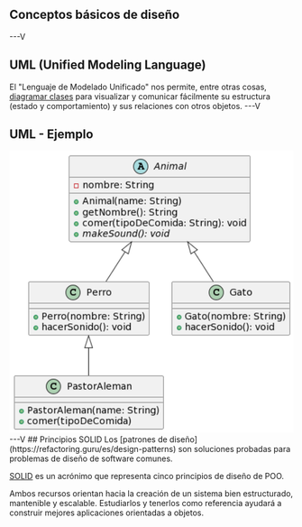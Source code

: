 ## Conceptos básicos de diseño
---V
## UML (Unified Modeling Language)
El "Lenguaje de Modelado Unificado" nos permite, entre otras cosas, [diagramar clases](https://diagramasuml.com/diagrama-de-clases/) para visualizar y comunicar fácilmente su estructura (estado y comportamiento) y sus relaciones con otros objetos.
---V
## UML - Ejemplo
<img src=resources/uml.png height=500px/>
---V
## Principios SOLID
Los [patrones de diseño](https://refactoring.guru/es/design-patterns) son soluciones probadas para problemas de diseño de software comunes.  

[SOLID](https://www.freecodecamp.org/espanol/news/los-principios-solid-explicados-en-espanol/) es un acrónimo que representa cinco principios de diseño de POO. 

Ambos recursos orientan hacia la creación de un sistema bien estructurado, mantenible y escalable. Estudiarlos y tenerlos como referencia ayudará a construir mejores aplicaciones orientadas a objetos.


